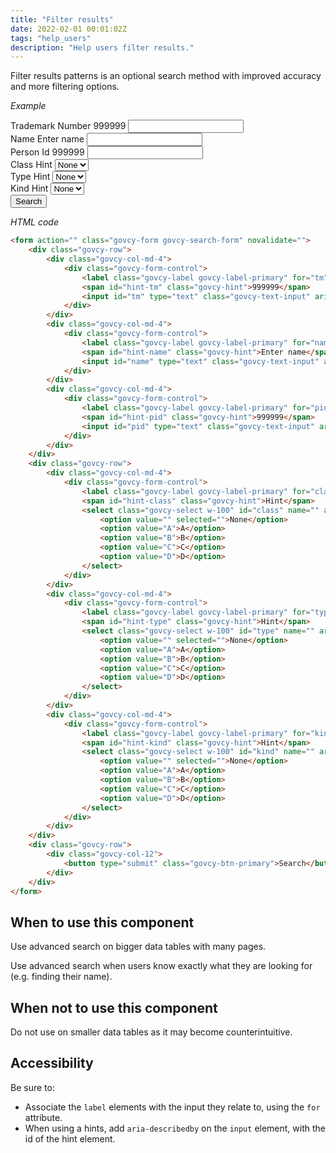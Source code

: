```yaml
---
title: "Filter results"
date: 2022-02-01 00:01:02Z
tags: "help_users"
description: "Help users filter results."
---
```

Filter results patterns is an optional search method with improved accuracy and more filtering options.

*Example*
<div class="govcy-container govcy-p-4 govcy-br-1 govcy-br-standard govcy-mb-4">
<div class="govcy-form govcy-search-form">
    <div class="govcy-row">
        <div class="govcy-col-md-4">    
            <div class="govcy-form-control">
                <label class="govcy-label govcy-label-primary" for="tm">Trademark Number</label>
                <span id="hint-tm" class="govcy-hint">999999</span>
                <input id="tm" type="text" class="govcy-text-input" aria-describedby="hint-tm">
            </div>
        </div>
        <div class="govcy-col-md-4">    
            <div class="govcy-form-control">
                <label class="govcy-label govcy-label-primary" for="name">Name</label>
                <span id="hint-name" class="govcy-hint">Enter name</span>
                <input id="name" type="text" class="govcy-text-input" aria-describedby="hint-name">
            </div>
        </div>
        <div class="govcy-col-md-4">
            <div class="govcy-form-control">
                <label class="govcy-label govcy-label-primary" for="pid">Person Id</label>
                <span id="hint-pid" class="govcy-hint">999999</span>
                <input id="pid" type="text" class="govcy-text-input" aria-describedby="hint-pid">
            </div>
        </div>
    </div>
    <div class="govcy-row">
        <div class="govcy-col-md-4">    
            <div class="govcy-form-control">
                <label class="govcy-label govcy-label-primary" for="class">Class</label>
                <span id="hint-class" class="govcy-hint">Hint</span>
                <select class="govcy-select w-100" id="class" name="" aria-describedby="hint-class">
                    <option value="" selected="">None</option>
                    <option value="A">A</option>
                    <option value="B">B</option>
                    <option value="C">C</option>
                    <option value="D">D</option>
                </select>
            </div>
        </div>
        <div class="govcy-col-md-4">    
            <div class="govcy-form-control">
                <label class="govcy-label govcy-label-primary" for="type">Type</label>
                <span id="hint-type" class="govcy-hint">Hint</span>
                <select class="govcy-select w-100" id="type" name="" aria-describedby="hint-type">
                    <option value="" selected="">None</option>
                    <option value="A">A</option>
                    <option value="B">B</option>
                    <option value="C">C</option>
                    <option value="D">D</option>
                </select>
            </div>
        </div>
        <div class="govcy-col-md-4">
            <div class="govcy-form-control">
                <label class="govcy-label govcy-label-primary" for="kind">Kind</label>
                <span id="hint-kind" class="govcy-hint">Hint</span>
                <select class="govcy-select w-100" id="kind" name="" aria-describedby="hint-kind">
                    <option value="" selected="">None</option>
                    <option value="A">A</option>
                    <option value="B">B</option>
                    <option value="C">C</option>
                    <option value="D">D</option>
                </select>
            </div>
        </div>
    </div>
    <div class="govcy-row">
        <div class="govcy-col-12">
            <button type="button" class="govcy-btn-primary">Search</button>
        </div>
    </div>
</div>
</div>

*HTML code*
```html
<form action="" class="govcy-form govcy-search-form" novalidate="">
    <div class="govcy-row">
        <div class="govcy-col-md-4">    
            <div class="govcy-form-control">
                <label class="govcy-label govcy-label-primary" for="tm">Trademark Number</label>
                <span id="hint-tm" class="govcy-hint">999999</span>
                <input id="tm" type="text" class="govcy-text-input" aria-describedby="hint-tm">
            </div>
        </div>
        <div class="govcy-col-md-4">    
            <div class="govcy-form-control">
                <label class="govcy-label govcy-label-primary" for="name">Name</label>
                <span id="hint-name" class="govcy-hint">Enter name</span>
                <input id="name" type="text" class="govcy-text-input" aria-describedby="hint-name">
            </div>
        </div>
        <div class="govcy-col-md-4">
            <div class="govcy-form-control">
                <label class="govcy-label govcy-label-primary" for="pid">Person Id</label>
                <span id="hint-pid" class="govcy-hint">999999</span>
                <input id="pid" type="text" class="govcy-text-input" aria-describedby="hint-pid">
            </div>
        </div>
    </div>
    <div class="govcy-row">
        <div class="govcy-col-md-4">    
            <div class="govcy-form-control">
                <label class="govcy-label govcy-label-primary" for="class">Class</label>
                <span id="hint-class" class="govcy-hint">Hint</span>
                <select class="govcy-select w-100" id="class" name="" aria-describedby="hint-class">
                    <option value="" selected="">None</option>
                    <option value="A">A</option>
                    <option value="B">B</option>
                    <option value="C">C</option>
                    <option value="D">D</option>
                </select>
            </div>
        </div>
        <div class="govcy-col-md-4">    
            <div class="govcy-form-control">
                <label class="govcy-label govcy-label-primary" for="type">Type</label>
                <span id="hint-type" class="govcy-hint">Hint</span>
                <select class="govcy-select w-100" id="type" name="" aria-describedby="hint-type">
                    <option value="" selected="">None</option>
                    <option value="A">A</option>
                    <option value="B">B</option>
                    <option value="C">C</option>
                    <option value="D">D</option>
                </select>
            </div>
        </div>
        <div class="govcy-col-md-4">
            <div class="govcy-form-control">
                <label class="govcy-label govcy-label-primary" for="kind">Kind</label>
                <span id="hint-kind" class="govcy-hint">Hint</span>
                <select class="govcy-select w-100" id="kind" name="" aria-describedby="hint-kind">
                    <option value="" selected="">None</option>
                    <option value="A">A</option>
                    <option value="B">B</option>
                    <option value="C">C</option>
                    <option value="D">D</option>
                </select>
            </div>
        </div>
    </div>
    <div class="govcy-row">
        <div class="govcy-col-12">
            <button type="submit" class="govcy-btn-primary">Search</button>
        </div>
    </div>
</form>
```
## When to use this component
Use advanced search on bigger data tables with many pages.

Use advanced search when users know exactly what they are looking for (e.g. finding their name).

## When not to use this component
Do not use on smaller data tables as it may become counterintuitive.

## Accessibility 
Be sure to:
- Associate the `label` elements with the input they relate to, using the `for` attribute.
- When using a hints, add  `aria-describedby` on the `input` element, with the id of the hint element. 